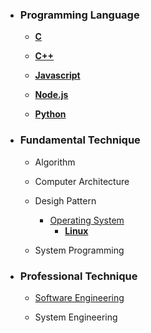 - ### Programming Language

  * [**C**](c/c.md)


  * [**C++**](cpp/cpp.md)


  * [**Javascript**](javascript/javascript.md) 


  * [**Node.js**](nodejs/nodejs.md)


  * [**Python**](python/python.md)


- ### Fundamental Technique

  * Algorithm


  * Computer Architecture


  * Desigh Pattern
    * [Operating System](os/os.md)
      * [**Linux**](linux/linux.md)


  * System Programming


- ### Professional Technique

  * [Software Engineering](swe/swe.md)


  * System Engineering


